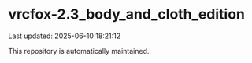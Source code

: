 # vrcfox-2.3_body_and_cloth_edition

Last updated: 2025-06-10 18:21:12

This repository is automatically maintained.
